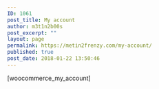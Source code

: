 ```yaml
---
ID: 1061
post_title: My account
author: m3t1n2b00s
post_excerpt: ""
layout: page
permalink: https://metin2frenzy.com/my-account/
published: true
post_date: 2018-01-22 13:50:46
---
```

[woocommerce_my_account]